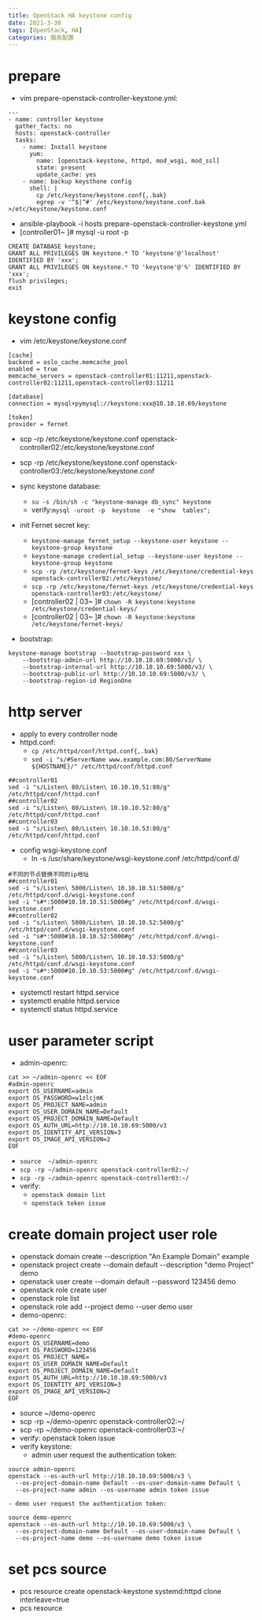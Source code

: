 ```yaml
---
title: OpenStack HA keystone config
date: 2021-3-30
tags: [OpenStack, HA]
categories: 服务配置
---
```


# prepare
- vim prepare-openstack-controller-keystone.yml:
```shell
---
- name: controller keystone
  gather_facts: no
  hosts: openstack-controller
  tasks:
    - name: Install keystone
      yum:
        name: [openstack-keystone, httpd, mod_wsgi, mod_ssl]
        state: present
        update_cache: yes
    - name: backup keysthone config
      shell: |
        cp /etc/keystone/keystone.conf{,.bak}
        egrep -v '^$|^#' /etc/keystone/keystone.conf.bak >/etc/keystone/keystone.conf
```
- ansible-playbook -i hosts prepare-openstack-controller-keystone.yml
- [controller01~ ]# mysql -u root -p
```shell
CREATE DATABASE keystone;
GRANT ALL PRIVILEGES ON keystone.* TO 'keystone'@'localhost' IDENTIFIED BY 'xxx';
GRANT ALL PRIVILEGES ON keystone.* TO 'keystone'@'%' IDENTIFIED BY 'xxx';
flush privileges;
exit
```

# keystone config
- vim /etc/keystone/keystone.conf
```shell
[cache]
backend = oslo_cache.memcache_pool
enabled = true
memcache_servers = openstack-controller01:11211,openstack-controller02:11211,openstack-controller03:11211

[database]
connection = mysql+pymysql://keystone:xxx@10.10.10.69/keystone

[token]
provider = fernet
```
- scp -rp /etc/keystone/keystone.conf openstack-controller02:/etc/keystone/keystone.conf
- scp -rp /etc/keystone/keystone.conf openstack-controller03:/etc/keystone/keystone.conf

- sync keystone database:
    - `su -s /bin/sh -c "keystone-manage db_sync" keystone`
    - verify:`mysql -uroot -p  keystone  -e "show  tables";`
- init Fernet secret key:
    - `keystone-manage fernet_setup --keystone-user keystone --keystone-group keystone`
    - `keystone-manage credential_setup --keystone-user keystone --keystone-group keystone`
    - `scp -rp /etc/keystone/fernet-keys /etc/keystone/credential-keys openstack-controller02:/etc/keystone/`
    - `scp -rp /etc/keystone/fernet-keys /etc/keystone/credential-keys openstack-controller03:/etc/keystone/`
    - [controller02 | 03~ ]# `chown -R keystone:keystone /etc/keystone/credential-keys/`
    - [controller02 | 03~ ]# `chown -R keystone:keystone /etc/keystone/fernet-keys/ `
- bootstrap: 
```shell
keystone-manage bootstrap --bootstrap-password xxx \
    --bootstrap-admin-url http://10.10.10.69:5000/v3/ \
    --bootstrap-internal-url http://10.10.10.69:5000/v3/ \
    --bootstrap-public-url http://10.10.10.69:5000/v3/ \
    --bootstrap-region-id RegionOne
```

# http server
- apply to every controller node
- httpd.conf:
    - `cp /etc/httpd/conf/httpd.conf{,.bak}`
    - `sed -i "s/#ServerName www.example.com:80/ServerName ${HOSTNAME}/" /etc/httpd/conf/httpd.conf`
```shell
##controller01
sed -i "s/Listen\ 80/Listen\ 10.10.10.51:80/g" /etc/httpd/conf/httpd.conf
##controller02
sed -i "s/Listen\ 80/Listen\ 10.10.10.52:80/g" /etc/httpd/conf/httpd.conf
##controller03
sed -i "s/Listen\ 80/Listen\ 10.10.10.53:80/g" /etc/httpd/conf/httpd.conf
```
- config wsgi-keystone.conf
    - ln -s /usr/share/keystone/wsgi-keystone.conf /etc/httpd/conf.d/
```shell
#不同的节点替换不同的ip地址
##controller01
sed -i "s/Listen\ 5000/Listen\ 10.10.10.51:5000/g" /etc/httpd/conf.d/wsgi-keystone.conf
sed -i "s#*:5000#10.10.10.51:5000#g" /etc/httpd/conf.d/wsgi-keystone.conf
##controller02
sed -i "s/Listen\ 5000/Listen\ 10.10.10.52:5000/g" /etc/httpd/conf.d/wsgi-keystone.conf
sed -i "s#*:5000#10.10.10.52:5000#g" /etc/httpd/conf.d/wsgi-keystone.conf
##controller03
sed -i "s/Listen\ 5000/Listen\ 10.10.10.53:5000/g" /etc/httpd/conf.d/wsgi-keystone.conf
sed -i "s#*:5000#10.10.10.53:5000#g" /etc/httpd/conf.d/wsgi-keystone.conf
```
- systemctl restart httpd.service
- systemctl enable httpd.service
- systemctl status httpd.service

# user parameter script
- admin-openrc:
```shell
cat >> ~/admin-openrc << EOF
#admin-openrc
export OS_USERNAME=admin
export OS_PASSWORD=w1zlcjmK
export OS_PROJECT_NAME=admin
export OS_USER_DOMAIN_NAME=Default
export OS_PROJECT_DOMAIN_NAME=Default
export OS_AUTH_URL=http://10.10.10.69:5000/v3
export OS_IDENTITY_API_VERSION=3
export OS_IMAGE_API_VERSION=2
EOF
```
- `source  ~/admin-openrc`
- `scp -rp ~/admin-openrc openstack-controller02:~/`
- `scp -rp ~/admin-openrc openstack-controller03:~/`
- verify:
    - `openstack domain list`
    - `openstack token issue`

# create domain project user role
- openstack domain create --description "An Example Domain" example
- openstack project create --domain default --description "demo Project" demo
- openstack user create --domain default --password 123456 demo
- openstack role create user
- openstack role list
- openstack role add --project demo --user  demo user
- demo-openrc:
```shell
cat >> ~/demo-openrc << EOF
#demo-openrc
export OS_USERNAME=demo
export OS_PASSWORD=123456
export OS_PROJECT_NAME=
export OS_USER_DOMAIN_NAME=Default
export OS_PROJECT_DOMAIN_NAME=Default
export OS_AUTH_URL=http://10.10.10.69:5000/v3
export OS_IDENTITY_API_VERSION=3
export OS_IMAGE_API_VERSION=2
EOF
```
- source  ~/demo-openrc
- scp -rp ~/demo-openrc openstack-controller02:~/
- scp -rp ~/demo-openrc openstack-controller03:~/
- verify: openstack token issue
- verify keystone:
    - admin user request the authentication token:
```shell
source admin-openrc
openstack --os-auth-url http://10.10.10.69:5000/v3 \
  --os-project-domain-name Default --os-user-domain-name Default \
  --os-project-name admin --os-username admin token issue
```
    - demo user request the authentication token:
```shell
source demo-openrc
openstack --os-auth-url http://10.10.10.69:5000/v3 \
  --os-project-domain-name Default --os-user-domain-name Default \
  --os-project-name demo --os-username demo token issue
```

# set pcs source
- pcs resource create openstack-keystone systemd:httpd clone interleave=true
- pcs resource